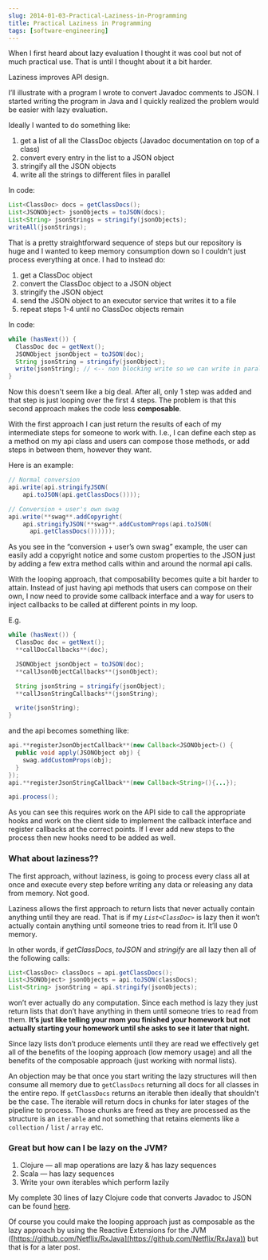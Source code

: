 ```yaml
---
slug: 2014-01-03-Practical-Laziness-in-Programming
title: Practical Laziness in Programming
tags: [software-engineering]
---
```


When I first heard about lazy evaluation I thought it was cool but not of much practical use. That is until I thought about it a bit harder.

Laziness improves API design.

I’ll illustrate with a program I wrote to convert Javadoc comments to JSON. I started writing the program in Java and I quickly realized the problem would be easier with lazy evaluation.

Ideally I wanted to do something like:

1. get a list of all the ClassDoc objects (Javadoc documentation on top of a class)
2. convert every entry in the list to a JSON object
3. stringify all the JSON objects
4. write all the strings to different files in parallel

In code:

```java
List<ClassDoc> docs = getClassDocs();
List<JSONObject> jsonObjects = toJSON(docs);
List<String> jsonStrings = stringify(jsonObjects);
writeAll(jsonStrings);
```

That is a pretty straightforward sequence of steps but our repository is huge and I wanted to keep memory consumption down so I couldn't just process everything at once. I had to instead do:

1. get a ClassDoc object
2. convert the ClassDoc object to a JSON object
3. stringify the JSON object
4. send the JSON object to an executor service that writes it to a file
5. repeat steps 1-4 until no ClassDoc objects remain

In code:

```java
while (hasNext()) {
  ClassDoc doc = getNext();
  JSONObject jsonObject = toJSON(doc);
  String jsonString = stringify(jsonObject);
  write(jsonString); // <-- non blocking write so we can write in parallel
}
```

Now this doesn't seem like a big deal. After all, only 1 step was added and that step is just looping over the first 4 steps. The problem is that this second approach makes the code less **composable**.

With the first approach I can just return the results of each of my intermediate steps for someone to work with. I.e., I can define each step as a method on my api class and users can compose those methods, or add steps in between them, however they want.

Here is an example:

```java
// Normal conversion
api.write(api.stringifyJSON(
    api.toJSON(api.getClassDocs())));

// Conversion + user's own swag
api.write(**swag**.addCopyright(
    api.stringifyJSON(**swag**.addCustomProps(api.toJSON(
      api.getClassDocs())))));
```

As you see in the “conversion + user’s own swag” example, the user can easily add a copyright notice and some custom properties to the JSON just by adding a few extra method calls within and around the normal api calls.

With the looping approach, that composability becomes quite a bit harder to attain. Instead of just having api methods that users can compose on their own, I now need to provide some callback interface and a way for users to inject callbacks to be called at different points in my loop.

E.g.

```java
while (hasNext()) {
  ClassDoc doc = getNext();
  **callDocCallbacks**(doc);

  JSONObject jsonObject = toJSON(doc);
  **callJsonObjectCallbacks**(jsonObject);

  String jsonString = stringify(jsonObject);
  **callJsonStringCallbacks**(jsonString);

  write(jsonString);
}
```

and the api becomes something like:

```java
api.**registerJsonObjectCallback**(new Callback<JSONObject>() {
  public void apply(JSONObject obj) {
    swag.addCustomProps(obj);
  }
});
api.**registerJsonStringCallback**(new Callback<String>(){...});

api.process();
```

As you can see this requires work on the API side to call the appropriate hooks and work on the client side to implement the callback interface and register callbacks at the correct points. If I ever add new steps to the process then new hooks need to be added as well.

### What about laziness??

The first approach, without laziness, is going to process every class all at once and execute every step before writing any data or releasing any data from memory. Not good.

Laziness allows the first approach to return lists that never actually contain anything until they are read. That is if my _`List<ClassDoc>`_ is lazy then it won’t actually contain anything until someone tries to read from it. It’ll use 0 memory.

In other words, if _getClassDocs_, _toJSON_ and _stringify_ are all lazy then all of the following calls:

```java
List<ClassDoc> classDocs = api.getClassDocs();
List<JSONObject> jsonObjects = api.toJSON(classDocs);
List<String> jsonString = api.stringify(jsonObjects);
```

won’t ever actually do any computation. Since each method is lazy they just return lists that don’t have anything in them until someone tries to read from them. **It’s just like telling your mom you finished your homework but not actually starting your homework until she asks to see it later that night.**

Since lazy lists don’t produce elements until they are read we effectively get all of the benefits of the looping approach (low memory usage) and all the benefits of the composable approach (just working with normal lists).

An objection may be that once you start writing the lazy structures will then consume all memory due to `getClassDocs` returning all docs for all classes in the entire repo. If `getClassDocs` returns an iterable then ideally that shouldn't be the case. The iterable
will return docs in chunks for later stages of the pipeline to process. Those chunks are freed as they are processed as the structure is an `iterable` and not something that retains elements like a `collection` / `list` / `array` etc.

### Great but how can I be lazy on the JVM?

1. Clojure — all map operations are lazy & has lazy sequences
2. Scala — has lazy sequences
3. Write your own iterables which perform lazily

My complete 30 lines of lazy Clojure code that converts Javadoc to JSON can be found [here](https://github.com/tantaman/jsonDoclet/blob/master/src/com/tantaman/doc/JsonDoclet.clj).

Of course you could make the looping approach just as composable as the lazy approach by using the Reactive Extensions for the JVM ([https://github.com/Netflix/RxJava](https://github.com/Netflix/RxJava)) but that is for a later post.
